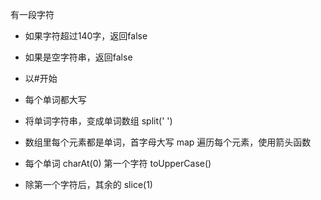 有一段字符
- 如果字符超过140字，返回false
- 如果是空字符串，返回false
- 以#开始
- 每个单词都大写

- 将单词字符串，变成单词数组 split(' ')
- 数组里每个元素都是单词，首字母大写
    map 遍历每个元素，使用箭头函数
- 每个单词 charAt(0) 第一个字符 toUpperCase()
- 除第一个字符后，其余的 slice(1)